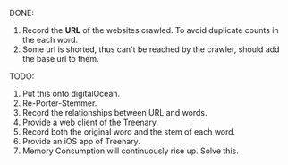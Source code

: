DONE:
1. Record the **URL** of the websites crawled. To avoid duplicate counts in the each word.
2. Some url is shorted, thus can't be reached by the crawler, should add the base url to them.

TODO:
1. Put this onto digitalOcean.
2. Re-Porter-Stemmer.
3. Record the relationships between URL and words.
4. Provide a web client of the Treenary.
5. Record both the original word and the stem of each word.
6. Provide an iOS app of Treenary.
7. Memory Consumption will continuously rise up. Solve this.